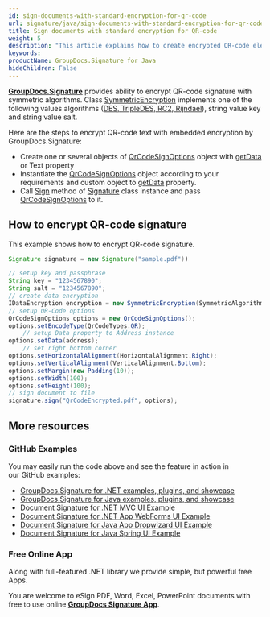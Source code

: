```yaml
---
id: sign-documents-with-standard-encryption-for-qr-code
url: signature/java/sign-documents-with-standard-encryption-for-qr-code
title: Sign documents with standard encryption for QR-code
weight: 5
description: "This article explains how to create encrypted QR-code electronic signature"
keywords: 
productName: GroupDocs.Signature for Java
hideChildren: False
---
```

[**GroupDocs.Signature**](https://products.groupdocs.com/signature/java ) provides ability to encrypt QR-code signature with symmetric algorithms. Class [SymmetricEncryption](https://reference.groupdocs.com/signature/java/com.groupdocs.signature.domain.extensions.encryption/SymmetricEncryption ) implements one of the following values algorithms ([DES, TripleDES, RC2, Rijndael](https://reference.groupdocs.com/signature/java/com.groupdocs.signature.domain.extensions.encryption/SymmetricAlgorithmType )), string value key and string value salt.

Here are the steps to encrypt QR-code text with embedded encryption by GroupDocs.Signature:

* Create one or several objects of [QrCodeSignOptions](https://reference.groupdocs.com/signature/java/com.groupdocs.signature.options.sign/QrCodeSignOptions ) object with [getData](https://reference.groupdocs.com/signature/java/com.groupdocs.signature.options.sign/QrCodeSignOptions#getData() ) or Text property
* Instantiate the  [QrCodeSignOptions](https://reference.groupdocs.com/signature/java/com.groupdocs.signature.options.sign/QrCodeSignOptions ) object according to your requirements and custom object to [getData](https://reference.groupdocs.com/signature/java/com.groupdocs.signature.options.sign/QrCodeSignOptions#getData() ) property.
* Call [Sign](https://reference.groupdocs.com/signature/java/com.groupdocs.signature/Signature#sign(java.io.OutputStream,%20java.util.List)) method of [Signature](https://reference.groupdocs.com/signature/java/com.groupdocs.signature/Signature ) class instance and pass [QrCodeSignOptions](https://reference.groupdocs.com/signature/java/com.groupdocs.signature.options.sign/QrCodeSignOptions ) to it.  

## How to encrypt QR-code signature

 This example shows how to encrypt QR-code signature.

```java
Signature signature = new Signature("sample.pdf"))

// setup key and passphrase
String key = "1234567890";
String salt = "1234567890";
// create data encryption
IDataEncryption encryption = new SymmetricEncryption(SymmetricAlgorithmType.Rijndael, key, salt);
// setup QR-Code options
QrCodeSignOptions options = new QrCodeSignOptions();
options.setEncodeType(QrCodeTypes.QR);
	// setup Data property to Address instance
options.setData(address);
	// set right bottom corner
options.setHorizontalAlignment(HorizontalAlignment.Right);
options.setVerticalAlignment(VerticalAlignment.Bottom);
options.setMargin(new Padding(10));
options.setWidth(100);
options.setHeight(100);
// sign document to file
signature.sign("QrCodeEncrypted.pdf", options);

```

## More resources

### GitHub Examples

You may easily run the code above and see the feature in action in our GitHub examples:

* [GroupDocs.Signature for .NET examples, plugins, and showcase](https://github.com/groupdocs-signature/GroupDocs.Signature-for-.NET)
* [GroupDocs.Signature for Java examples, plugins, and showcase](https://github.com/groupdocs-signature/GroupDocs.Signature-for-Java)
* [Document Signature for .NET MVC UI Example](https://github.com/groupdocs-signature/GroupDocs.Signature-for-.NET-MVC)
* [Document Signature for .NET App WebForms UI Example](https://github.com/groupdocs-signature/GroupDocs.Signature-for-.NET-WebForms)
* [Document Signature for Java App Dropwizard UI Example](https://github.com/groupdocs-signature/GroupDocs.Signature-for-Java-Dropwizard)
* [Document Signature for Java Spring UI Example](https://github.com/groupdocs-signature/GroupDocs.Signature-for-Java-Spring)

### Free Online App

Along with full-featured .NET library we provide simple, but powerful free Apps.

You are welcome to eSign PDF, Word, Excel, PowerPoint documents with free to use online **[GroupDocs Signature App](https://products.groupdocs.app/signature)**.
